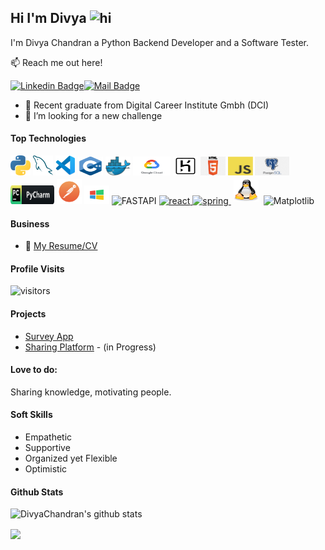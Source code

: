 ## Hi I'm Divya <img src="https://user-images.githubusercontent.com/1303154/88677602-1635ba80-d120-11ea-84d8-d263ba5fc3c0.gif" width="28px" height="28px" alt="hi">

I'm Divya Chandran a Python Backend Developer and a Software Tester.

:mailbox: Reach me out here!

[![Linkedin Badge](https://img.shields.io/badge/-Divya-0e76a8?style=flat&labelColor=0e76a8&logo=linkedin&logoColor=white)](https://www.linkedin.com/in/divya-chandran-21a4071b3/)[![Mail Badge](https://img.shields.io/badge/-Divya-c0392b?style=flat&labelColor=c0392b&logo=gmail&logoColor=white)](mailto:divya.chandran10@gmail.com)

- 🔭 Recent graduate from Digital Career Institute Gmbh (DCI)
- 🤔 I’m looking for a new challenge

#### Top Technologies


<a href="https://www.python.org/" title="Python"><img src="ICONS/python.png"/></a>
<a href="https://www.mysql.com/" title="MySQL"><img src="ICONS/mysql.png"/></a>
<a href="https://code.visualstudio.com/" title="Visual Studio Code"><img src="ICONS/vscode.png" /></a>
<img title="c++" alt="c++" src="ICONS/cpluss.png" width="40" height="30"/>
<img title="docker" alt="docker" src="ICONS/docker.png" width="40" height="30"/>
<img title="Google Cloud" alt="Google Cloud" src="ICONS/gcloud.png" width="60" height="30"/>
<img title="heroku" alt="heroku" src="ICONS/heroku.png" width="40" height="30"/>
<img title="html" alt="html" src="ICONS/html.png" width="40" height="30"/>
<img title="javascript" alt="javascript" src="ICONS/javascript.png" width="40" height="30"/>
<img title="postgreSQL" alt="postgreSQL" src="ICONS/postgresql.png" width="55" height="30"/>
<img title="Pycharm" alt="Pycharm" src="ICONS/pycharm.png" width="70" height="30"/>
<img title="Postman" alt="Postman" src="ICONS/postman.png" width="40" height="40"/>
<img title="Windows" alt="Windows" src="ICONS/windows.png" width="40" height="30"/>
<img title="FastAPI" alt="FASTAPI" src="https://fastapi.tiangolo.com/img/icon-white.svg" width="40" height="30"/>
<a href="https://www.djangoproject.com/" target="_blank"><img src="https://img.icons8.com/color/2x/django.png" alt="react" width="40" height="40"/> </a>
<a href="https://www.django-rest-framework.org/" target="_blank"><img src="https://external-content.duckduckgo.com/ip3/www.django-rest-framework.org.ico" alt="spring" width="40" height="40"/> </a> 
<img title="linux" alt="linux" src="ICONS/linux-tux.svg" width="40" height="35" style="vertical-align:down; margin:4px"/>
<img title="Matplotlib" alt="Matplotlib" src="https://matplotlib.org/stable/_static/images/logo2.svg" width="100" height="50"/>

#### Business
- :paperclip: [My Resume/CV](https://github.com/divyaChandran10/divyaChandran10/blob/main/Resumes/CV_DivyaChandran.pdf)
#### Profile Visits 

![visitors](https://visitor-badge.glitch.me/badge?page_id=divyaChandran10.divyaChandran10)

#### Projects
- [Survey App](https://github.com/Final-Project-Truck/Final_Project)
- [Sharing Platform](https://github.com/Divya-Python-Exercises-2022/Share_Platform) - (in Progress)

#### Love to do:
Sharing knowledge, motivating people. 

#### Soft Skills
- Empathetic
- Supportive
- Organized yet Flexible
- Optimistic

#### Github Stats

![DivyaChandran's github stats](https://github-readme-stats.vercel.app/api?username=divyaChandran10&count_private=true&theme=tokyonight&hide=contribs,prs)

<a href="https://github.com/divyaChandran10/github-readme-stats"><img align="center" src="https://github-readme-stats.anuraghazra1.vercel.app/api/top-langs/?username=divyaChandran10&layout=compact&theme=radical&langs_count=6" />
  </a>
